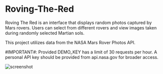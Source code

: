 # Roving-The-Red

Roving The Red is an interface that displays random photos captured by Mars rovers. Users can select from different rovers and view images taken during randomly selected Martian sols.

This project utilizes data from the NASA Mars Rover Photos API.

#IMPORTANT#: Provided DEMO_KEY has a limit of 30 requests per hour. A personal API key should be provided from api.nasa.gov for broader access.

![screenshot](https://github.com/EireFriend/Roving-The-Red/assets/158257717/49930dca-5069-4a53-aead-5dc0b8f11988)
